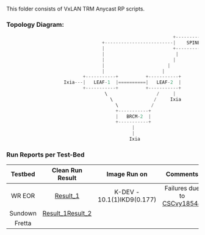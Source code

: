 This folder consists of VxLAN TRM Anycast RP scripts.


### **Topology Diagram:**

```python
                                                             +-------------+
                                   +-------------------------|    SPINE    |--------------------------+
                                   |                         +-------------+                          |
                                   |                          |         |                             |
                                   |                         |           |                            |
                                   |                       |               |                          |
                                   |                     |                   |                        |
                            +-----------+          +-----------+          +-----------+          +-----------+
                     Ixia---|   LEAF-1  |==========|   LEAF-2  |          |   LEAF-3  |          |   LEAF-4  |---Ixia
                            +-----------+          +-----------+          +-----------+        / +-----------+
                                    \                  /     |              |    |           /
                                      \               /     Ixia          Ixia   |         /
                                        \            /                           |       /
                                        +-----------+                     +-----------+          +-----------+
                                        |   BRCM-2  |                     |   EXT-RP  |----------|    CORE   |---Ixia
                                        +-----------+                     +-----------+          +-----------+
                                              |
                                              |
                                             Ixia
```

### **Run Reports per Test-Bed**

| Testbed     | Clean Run Result    | Image Run on | Comments |
|:-------------:|:-------------:|:-----:|:-----:|
| WR EOR | [Result_1](https://earms-trade.cisco.com/tradeui/logs/details?archive=/auto/dc3-india/jdasgupt_grp/pyats_jdGrp_vxlan_automation_base/users/havadhut/archive/21-04/TRM_Anycast_RP_job.2021Apr28_17:31:39.512949.zip&atstype=ATS) | K-DEV - 10.1(1)IKD9(0.177)| Failures due to [CSCvy18544](https://cdetsng.cisco.com/summary/#/defect/CSCvy18544) |
|Sundown|[Result_1](https://earms-trade.cisco.com/tradeui/logs/details?archive=/auto/dc3-india/jdasgupt_grp/pyats_jdGrp_vxlan_automation_base/users/pkanduri/archive/20-12/sundown_trm_dist_rp_job.2020Dec23_13:08:05.197278.zip&atstype=ATS)[Result_2](https://earms-trade.cisco.com/tradeui/logs/details?archive=/auto/dc3-india/jdasgupt_grp/pyats_jdGrp_vxlan_automation_base/users/pkanduri/archive/21-01/sundown_trm_dist_rp_job.2021Jan25_12:58:42.570820.zip&atstype=ATS) | | |
|Fretta| | | |